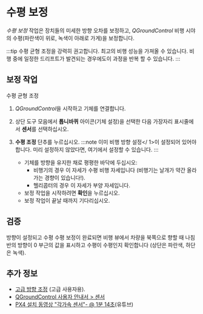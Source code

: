 # 수평 보정

*수평 보정* 작업은 장치들의 미세한 방향 오차를 보정하고, *QGroundControl* 비행 시야의 수평(파란색이 위로, 녹색이 아래로 가게)을 보정합니다.

:::tip
수평 균형 조정을 강력히 권고합니다. 최고의 비행 성능을 가져올 수 있습니다. 비행 중에 일정한 드리프트가 발견되는 경우에도이 과정을 반복 할 수 있습니다.
:::

## 보정 작업

수평 균형 조정

1. *QGroundControl*을 시작하고 기체를 연결합니다.
2. 상단 도구 모음에서 **톱니바퀴** 아이콘(기체 설정)을 선택한 다음 가장자리 표시줄에서 **센서**를 선택하십시오.
3. **수평 조정** 단추를 누르십시오. :::note 이미 비행 방향 설정</ 1>이 설정되어 있어야합니다. 미리 설정하지 않았다면, 여기에서 설정할 수 있습니다. :::</li> 
    
    * 기체를 방향을 유지한 채로 평평한 바닥에 두십시오: 
        * 비행기의 경우 이 자세가 수평 비행 자세입니다 (비행기는 날개가 약간 올라가는 경향이 있습니다!).
        * 헬리콥터의 경우 이 자세가 부양 자세입니다.
    * 보정 작업을 시작하려면 **확인**을 누르십시오.
    * 보정 작업이 끝날 때까지 기다리십시오.</ol> 
    
    ## 검증
    
    방향이 설정되고 수평 수평 보정이 완료되면 비행 뷰에서 차량을 북쪽으로 향할 때 나침반의 방향이 0 부근의 값을 표시하고 수평이 수평인지 확인합니다 (상단은 파란색, 하단은 녹색).
    
    ## 추가 정보
    
    * [고급 방향 조정](../advanced_config/advanced_flight_controller_orientation_leveling.md) (고급 사용자용).
    * [QGroundControl 사용자 안내서 > 센서](https://docs.qgroundcontrol.com/en/SetupView/sensors_px4.html#level-horizon)
    * [PX4 설치 동영상 "각가속 센서"- @ 1분 14초](https://youtu.be/91VGmdSlbo4?t=1m14s)(유튜브)